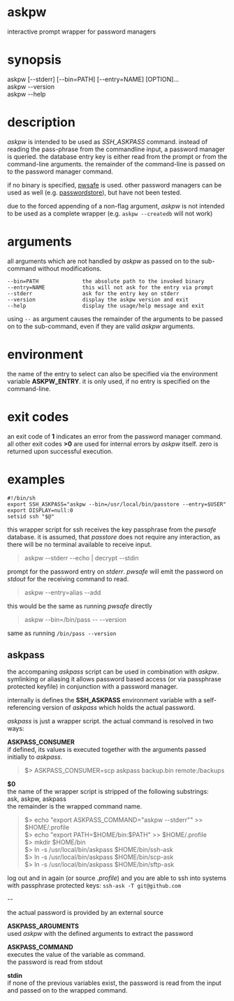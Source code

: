 # askpw

interactive prompt wrapper for password managers

# synopsis

askpw \[--stderr\] \[--bin=PATH\] \[--entry=NAME\] \[OPTION\]...  
askpw --version  
askpw --help

# description

_askpw_ is intended to be used as *SSH_ASKPASS* command. instead of reading
the pass-phrase from the commandline input, a password manager is queried.
the database entry key is either read from the prompt or from the command-line
arguments. the remainder of the command-line is passed on to the password
manager command.

if no binary is specified, [pwsafe] is used. other password managers can be 
used as well (e.g. [passwordstore]), but have not been tested.

due to the forced appending of a non-flag argument, _askpw_ is not intended
to be used as a complete wrapper (e.g. `askpw --createdb` will not work)

[pwsafe]: http://nsd.dyndns.org/pwsafe/ "password database"
[passwordstore]: http://www.passwordstore.org "the standard unix password manager"

# arguments

all arguments which are not handled by _askpw_ as passed on to the sub-command
without modifications.

    --bin=PATH              the absolute path to the invoked binary
    --entry=NAME            this will not ask for the entry via prompt
    --stderr                ask for the entry key on stderr
    --version               display the askpw version and exit
    --help                  display the usage/help message and exit

using `--` as argument causes the remainder of the arguments to be passed on to
the sub-command, even if they are valid _askpw_ arguments.

# environment

the name of the entry to select can also be specified via the environment
variable **ASKPW_ENTRY**. it is only used, if no entry is specified on the
command-line.

# exit codes

an exit code of **1** indicates an error from the password manager command. all
other exit codes **>0** are used for internal errors by _askpw_ itself. zero is
returned upon successful execution.

# examples

    #!/bin/sh
    export SSH_ASKPASS="askpw --bin=/usr/local/bin/passtore --entry=$USER"
    export DISPLAY=null:0
    setsid ssh "$@"

this wrapper script for ssh receives the key passphrase from the _pwsafe_
database. it is assumed, that _passtore_ does not require any interaction,
as there will be no terminal available to receive input.

> askpw --stderr --echo | decrypt --stdin

prompt for the password entry on *stderr*. _pwsafe_ will emit the password
on *stdout* for the receiving command to read.

> askpw --entry=alias --add

this would be the same as running _pwsafe_ directly

> askpw --bin=/bin/pass -- --version

same as running `/bin/pass --version`

## askpass

the accompaning _askpass_ script can be used in combination with _askpw_.
symlinking or aliasing it allows password based access (or via passphrase
protected keyfile) in conjunction with a password manager.

internally is defines the **SSH_ASKPASS** environment variable with a
self-referencing version of _askpass_ which holds the actual password.

_askpass_ is just a wrapper script. the actual command is resolved
in two ways:

**ASKPASS_CONSUMER**  
if defined, its values is executed together with the arguments passed
initially to _askpass_.  

> $> ASKPASS_CONSUMER=scp askpass backup.bin remote:/backups

**$0**  
the name of the wrapper script is stripped of the following substrings:  
ask, askpw, askpass  
the remainder is the wrapped command name.

> $> echo "export ASKPASS_COMMAND="askpw --stderr"" >> $HOME/.profile  
> $> echo "export PATH=\$HOME/bin:\$PATH" >> $HOME/.profile  
> $> mkdir $HOME/bin  
> $> ln -s /usr/local/bin/askpass $HOME/bin/ssh-ask  
> $> ln -s /usr/local/bin/askpass $HOME/bin/scp-ask  
> $> ln -s /usr/local/bin/askpass $HOME/bin/sftp-ask  

log out and in again (or source _.profile_) and you are able to ssh into 
systems with passphrase protected keys: `ssh-ask -T git@github.com`

--

the actual password is provided by an external source

**ASKPASS_ARGUMENTS**  
used _askpw_ with the defined arguments to extract the password

**ASKPASS_COMMAND**  
executes the value of the variable as command.  
the password is read from stdout

**stdin**  
if none of the previous variables exist, the password is read from the
input and passed on to the wrapped command.
